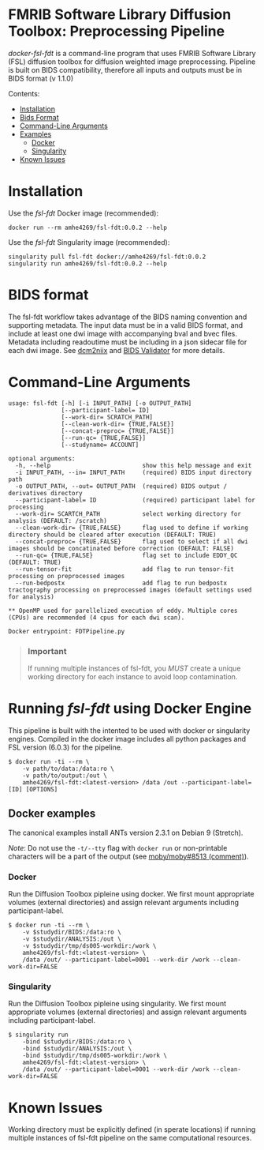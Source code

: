 # FMRIB Software Library Diffusion Toolbox: Preprocessing Pipeline

_docker-fsl-fdt_ is a command-line program that uses FMRIB Software Library (FSL) diffusion toolbox for diffusion weighted image preprocessing. Pipeline is built on BIDS compatibility, therefore all inputs and outputs must be in BIDS format (v 1.1.0)

Contents:
  - [Installation](#installation)
  - [Bids Format](#bids-format)
  - [Command-Line Arguments](#command-line-arguments)
  - [Examples](#docker-examples)
    - [Docker](#docker)
    - [Singularity](#singularity)
- [Known Issues](#known-issues)

# Installation

Use the _fsl-fdt_ Docker image (recommended):

```shell
docker run --rm amhe4269/fsl-fdt:0.0.2 --help
```

Use the _fsl-fdt_ Singularity image (recommended):

```shell
singularity pull fsl-fdt docker://amhe4269/fsl-fdt:0.0.2
singularity run amhe4269/fsl-fdt:0.0.2 --help
```
# BIDS format
The fsl-fdt workflow takes advantage of the BIDS naming convention and supporting metadata. The input data must be in a valid BIDS format, and include at least one dwi image with accompanying bval and bvec files. Metadata including readoutime must be including in a json sidecar file for each dwi image. See [dcm2niix](https://github.com/rordenlab/dcm2niix) and [BIDS Validator](https://bids-standard.github.io/bids-validator/) for more details. 

# Command-Line Arguments

```
usage: fsl-fdt [-h] [-i INPUT_PATH] [-o OUTPUT_PATH]
               [--participant-label= ID]
               [--work-dir= SCRATCH_PATH]
               [--clean-work-dir= {TRUE,FALSE}]
               [--concat-preproc= {TRUE,FALSE}]
               [--run-qc= {TRUE,FALSE}]
               [--studyname= ACCOUNT]

optional arguments:
  -h, --help                          show this help message and exit
  -i INPUT_PATH, --in= INPUT_PATH     (required) BIDS input directory path
  -o OUTPUT_PATH, --out= OUTPUT_PATH  (required) BIDS output / derivatives directory 
  --participant-label= ID             (required) participant label for processing
  --work-dir= SCARTCH_PATH            select working directory for analysis (DEFAULT: /scratch)
  --clean-work-dir= {TRUE,FALSE}      flag used to define if working directory should be cleared after execution (DEFAULT: TRUE)
  --concat-preproc= {TRUE,FALSE}      flag used to select if all dwi images should be concatinated before correction (DEFAULT: FALSE)
  --run-qc= {TRUE,FALSE}              flag set to include EDDY_QC (DEFAULT: TRUE)
  --run-tensor-fit                    add flag to run tensor-fit processing on preprocessed images
  --run-bedpostx                      add flag to run bedpostx tractography processing on preprocessed images (default settings used for analysis)
  
** OpenMP used for parellelized execution of eddy. Multiple cores (CPUs) are recommended (4 cpus for each dwi scan).

Docker entrypoint: FDTPipeline.py
```
> ### Important
> If running multiple instances of fsl-fdt, you _MUST_ create a unique working directory for each instance to avoid loop contamination.

# Running _fsl-fdt_ using Docker Engine
This pipeline is built with the intented to be used with docker or singularity engines. Compiled in the docker image includes all python packages and FSL version (6.0.3) for the pipeline.
```shell
$ docker run -ti --rm \
    -v path/to/data:/data:ro \
    -v path/to/output:/out \
    amhe4269/fsl-fdt:<latest-version> /data /out --participant-label=[ID] [OPTIONS] 
```

## Docker examples

The canonical examples install ANTs version 2.3.1 on Debian 9 (Stretch).

_Note_: Do not use the `-t/--tty` flag with `docker run` or non-printable characters will be a part of the output (see [moby/moby#8513 (comment)](https://github.com/moby/moby/issues/8513#issuecomment-216191236)).

### Docker
Run the Diffusion Toolbox pipleine using docker. We first mount appropriate volumes (external directories) and assign relevant arguments including participant-label.
```shell
$ docker run -ti --rm \
    -v $studydir/BIDS:/data:ro \
    -v $studydir/ANALYSIS:/out \
    -v $studydir/tmp/ds005-workdir:/work \
    amhe4269/fsl-fdt:<latest-version> \
    /data /out/ --participant-label=0001 --work-dir /work --clean-work-dir=FALSE
```

### Singularity
Run the Diffusion Toolbox pipleine using singularity. We first mount appropriate volumes (external directories) and assign relevant arguments including participant-label.
```shell
$ singularity run 
    -bind $studydir/BIDS:/data:ro \
    -bind $studydir/ANALYSIS:/out \
    -bind $studydir/tmp/ds005-workdir:/work \
    amhe4269/fsl-fdt:<latest-version> \
    /data /out/ --participant-label=0001 --work-dir /work --clean-work-dir=FALSE
```

# Known Issues
Working directory must be explicitly defined (in sperate locations) if running multiple instances of fsl-fdt pipeline on the same computational resources.

